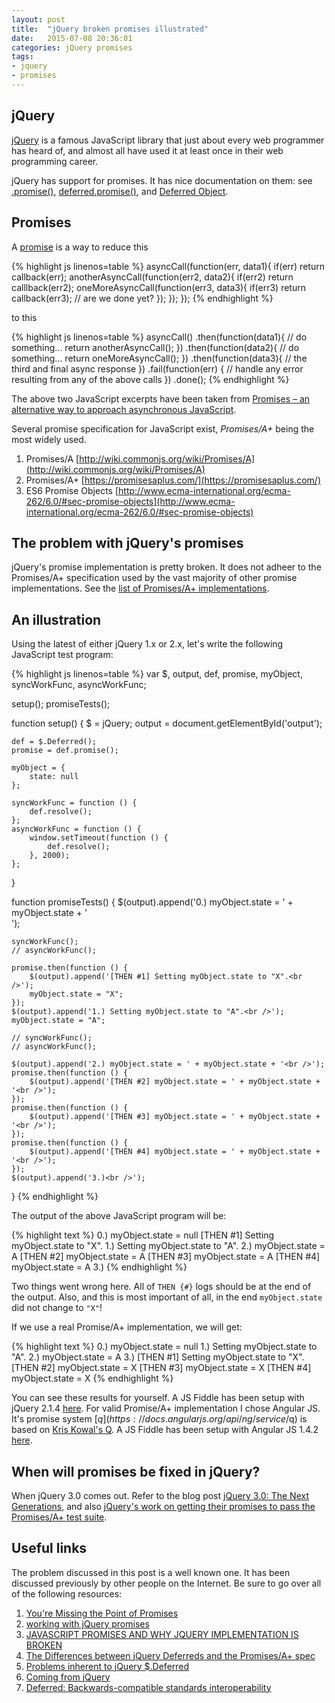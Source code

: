 ```yaml
---
layout: post
title:  "jQuery broken promises illustrated"
date:   2015-07-08 20:36:01
categories: jQuery promises
tags:
- jquery
- promises
---
```


jQuery
------

[jQuery](https://jquery.com/) is a famous JavaScript library that just about every web programmer has heard of, and almost all have used it at least once in their web programming career.

jQuery has support for promises. It has nice documentation on them: see [.promise()](https://api.jquery.com/promise/), [deferred.promise()](https://api.jquery.com/deferred.promise/), and [Deferred Object](https://api.jquery.com/category/deferred-object/).

Promises
--------

A [promise](https://en.wikipedia.org/wiki/Futures_and_promises) is a way to reduce this

{% highlight js linenos=table %}
asyncCall(function(err, data1){
    if(err) return callback(err);
    anotherAsyncCall(function(err2, data2){
        if(err2) return calllback(err2);
        oneMoreAsyncCall(function(err3, data3){
            if(err3) return callback(err3);
            // are we done yet?
        });
    });
});
{% endhighlight %}

to this

{% highlight js linenos=table %}
asyncCall()
.then(function(data1){
    // do something...
    return anotherAsyncCall();
})
.then(function(data2){
    // do something...
    return oneMoreAsyncCall();
})
.then(function(data3){
   // the third and final async response
})
.fail(function(err) {
   // handle any error resulting from any of the above calls
})
.done();
{% endhighlight %}

The above two JavaScript excerpts have been taken from [Promises – an alternative way to approach asynchronous JavaScript](http://12devs.co.uk/articles/promises-an-alternative-way-to-approach-asynchronous-javascript/).

Several promise specification for JavaScript exist, *Promises/A+* being the most widely used.

1. Promises/A [http://wiki.commonjs.org/wiki/Promises/A](http://wiki.commonjs.org/wiki/Promises/A)
2. Promises/A+ [https://promisesaplus.com/](https://promisesaplus.com/)
3. ES6 Promise Objects [http://www.ecma-international.org/ecma-262/6.0/#sec-promise-objects](http://www.ecma-international.org/ecma-262/6.0/#sec-promise-objects)

The problem with jQuery's promises
----------------------------------

jQuery's promise implementation is pretty broken. It does not adheer to the Promises/A+ specification used by the vast majority of other promise implementations. See the [list of Promises/A+ implementations](https://promisesaplus.com/implementations).

An illustration
---------------

Using the latest of either jQuery 1.x or 2.x, let's write the following JavaScript test program:

{% highlight js linenos=table %}
var $, output, def, promise, myObject, syncWorkFunc, asyncWorkFunc;

setup();
promiseTests();

function setup() {
    $ = jQuery;
    output = document.getElementById('output');

    def = $.Deferred();
    promise = def.promise();

    myObject = {
        state: null
    };

    syncWorkFunc = function () {
        def.resolve();
    };
    asyncWorkFunc = function () {
        window.setTimeout(function () {
            def.resolve();
        }, 2000);
    };
}

function promiseTests() {
    $(output).append('0.) myObject.state = ' + myObject.state + '<br />');

    syncWorkFunc();
    // asyncWorkFunc();

    promise.then(function () {
        $(output).append('[THEN #1] Setting myObject.state to "X".<br />');
        myObject.state = "X";
    });
    $(output).append('1.) Setting myObject.state to "A".<br />');
    myObject.state = "A";

    // syncWorkFunc();
    // asyncWorkFunc();

    $(output).append('2.) myObject.state = ' + myObject.state + '<br />');
    promise.then(function () {
        $(output).append('[THEN #2] myObject.state = ' + myObject.state + '<br />');
    });
    promise.then(function () {
        $(output).append('[THEN #3] myObject.state = ' + myObject.state + '<br />');
    });
    promise.then(function () {
        $(output).append('[THEN #4] myObject.state = ' + myObject.state + '<br />');
    });
    $(output).append('3.)<br />');
}
{% endhighlight %}

The output of the above JavaScript program will be:

{% highlight text %}
0.) myObject.state = null
[THEN #1] Setting myObject.state to "X".
1.) Setting myObject.state to "A".
2.) myObject.state = A
[THEN #2] myObject.state = A
[THEN #3] myObject.state = A
[THEN #4] myObject.state = A
3.)
{% endhighlight %}

Two things went wrong here. All of <code>THEN {#}</code> logs should be at the end of the output. Also, and this is most important of all, in the end <code>myObject.state</code> did not change to <code>"X"</code>!

If we use a real Promise/A+ implementation, we will get:

{% highlight text %}
0.) myObject.state = null
1.) Setting myObject.state to "A".
2.) myObject.state = A
3.)
[THEN #1] Setting myObject.state to "X".
[THEN #2] myObject.state = X
[THEN #3] myObject.state = X
[THEN #4] myObject.state = X
{% endhighlight %}

You can see these results for yourself. A JS Fiddle has been setup with jQuery 2.1.4 [here](https://jsfiddle.net/4988rggu/4/). For valid Promise/A+ implementation I chose Angular JS. It's promise system [$q](https://docs.angularjs.org/api/ng/service/$q) is based on [Kris Kowal's Q](https://github.com/kriskowal/q). A JS Fiddle has been setup with Angular JS 1.4.2 [here](https://jsfiddle.net/xfmetfoL/4/).

When will promises be fixed in jQuery?
--------------------------------------

When jQuery 3.0 comes out. Refer to the blog post [jQuery 3.0: The Next Generations](http://blog.jquery.com/2014/10/29/jquery-3-0-the-next-generations/), and also [jQuery's work on getting their promises to pass the Promises/A+ test suite](https://github.com/jquery/jquery/pull/1996).

Useful links
------------

The problem discussed in this post is a well known one. It has been discussed previously by other people on the Internet. Be sure to go over all of the following resources:

1. [You're Missing the Point of Promises](https://gist.github.com/domenic/3889970)
2. [working with jQuery promises](http://stackoverflow.com/questions/17617545/working-with-jquery-promises)
3. [JAVASCRIPT PROMISES AND WHY JQUERY IMPLEMENTATION IS BROKEN](https://thewayofcode.wordpress.com/2013/01/22/javascript-promises-and-why-jquery-implementation-is-broken/)
4. [The Differences between jQuery Deferreds and the Promises/A+ spec](http://abdulapopoola.com/2014/12/12/the-differences-between-jquery-deferreds-and-the-promisesa-spec/)
5. [Problems inherent to jQuery $.Deferred](http://stackoverflow.com/questions/23744612/problems-inherent-to-jquery-deferred)
6. [Coming from jQuery](https://github.com/kriskowal/q/wiki/Coming-from-jQuery)
7. [Deferred: Backwards-compatible standards interoperability](https://github.com/jquery/jquery/pull/1996)
